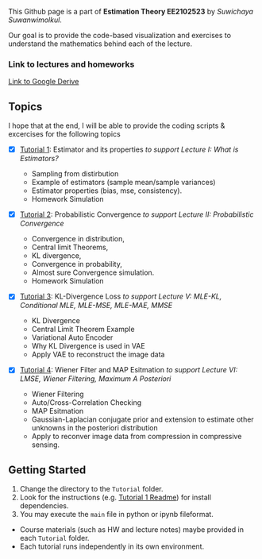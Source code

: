 This Github page is a part of **Estimation Theory EE2102523** 
by *Suwichaya Suwanwimolkul*.

Our goal is to provide the code-based visualization and exercises to understand the mathematics behind each of the lecture.

### Link to lectures and homeworks

[Link to Google Derive](https://drive.google.com/drive/folders/1VAEFqNYpjVlbc7dac92entSJlO_gzd-6?usp=drive_link)  

## Topics

I hope that at the end, I will be able to provide the coding scripts & excercises for the following topics

- [x] [Tutorial 1](Tutorial1/main.ipynb): Estimator and its properties *to support Lecture I: What is Estimators?* 
    - Sampling from distirbution
    - Example of estimators (sample mean/sample variances)
    - Estimator properties (bias, mse, consistency). 
    - Homework Simulation
 
- [x] [Tutorial 2](Tutorial2/main.ipynb): Probabilistic Convergence *to support Lecture II: Probabilistic Convergence*
    - Convergence in distribution, 
    - Central limit Theorems, 
    - KL divergence, 
    - Convergence in probability, 
    - Almost sure Convergence simulation. 
    - Homework Simulation

- [x] [Tutorial 3](Tutorial3/main.ipynb): KL-Divergence Loss *to support Lecture V: MLE-KL, Conditional MLE,  MLE-MSE, MLE-MAE, MMSE*
    - KL Divergence
    - Central Limit Theorem Example 
    - Variational Auto Encoder
    - Why KL Divergence is used in VAE
    - Apply VAE to reconstruct the image data

- [x] [Tutorial 4](Tutorial4/main.ipynb): Wiener Filter and MAP Esitmation *to support Lecture VI: LMSE, Wiener Filtering, Maximum A Posteriori*  
    - Wiener Filtering
    - Auto/Cross-Correlation Checking 
    - MAP Esitmation 
    - Gaussian-Laplacian conjugate prior and extension to estimate other unknowns in the posteriori distribution
    - Apply to reconver image data from compression in compressive sensing.

## Getting Started

1. Change the directory to the `Tutorial` folder.
2. Look for the  instructions (e.g. [Tutorial 1 Readme](Tutorial1/Readme.md)) for install dependencies. 
3. You may execute the `main` file in python or ipynb fileformat. 

* Course materials (such as HW and lecture notes) maybe provided in each `Tutorial` folder. 
* Each tutorial runs independently in its own environment. 